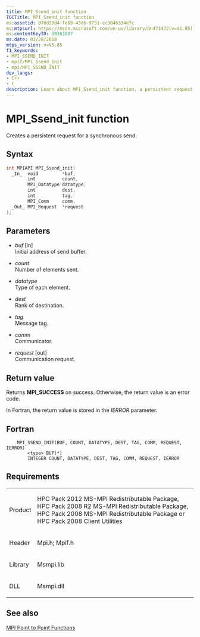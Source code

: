 ```yaml
---
title: MPI_Ssend_init function
TOCTitle: MPI_Ssend_init function
ms:assetid: 070d39d4-fe69-43db-9751-cc3046334e7c
ms:mtpsurl: https://msdn.microsoft.com/en-us/library/Dn473472(v=VS.85)
ms:contentKeyID: 59361007
ms.date: 03/28/2018
mtps_version: v=VS.85
f1_keywords:
- MPI_SSEND_INIT
- mpif/MPI_Ssend_init
- mpi/MPI_SSEND_INIT
dev_langs:
- C++
- C
description: Learn about MPI_Ssend_init function, a persistent request for synchronous send. Understand its syntax, parameters, and return value for better coding.
---
```


# MPI\_Ssend\_init function

Creates a persistent request for a synchronous send.

## Syntax

``` c++
int MPIAPI MPI_Ssend_init(
  _In_  void         *buf,
        int          count,
        MPI_Datatype datatype,
        int          dest,
        int          tag,
        MPI_Comm     comm,
  _Out_ MPI_Request  *request
);
```

## Parameters

  - *buf* \[in\]  
    Initial address of send buffer.

  - *count*  
    Number of elements sent.

  - *datatype*  
    Type of each element.

  - *dest*  
    Rank of destination.

  - *tag*  
    Message tag.

  - *comm*  
    Communicator.

  - *request* \[out\]  
    Communication request.

## Return value

Returns **MPI\_SUCCESS** on success. Otherwise, the return value is an error code.

In Fortran, the return value is stored in the *IERROR* parameter.

## Fortran

``` FORTRAN
    MPI_SSEND_INIT(BUF, COUNT, DATATYPE, DEST, TAG, COMM, REQUEST, IERROR)
        <type> BUF(*)
        INTEGER COUNT, DATATYPE, DEST, TAG, COMM, REQUEST, IERROR
```

## Requirements

<table>
<colgroup>
<col/>
<col/>
</colgroup>
<tbody>
<tr class="odd">
<td><p>Product</p></td>
<td><p>HPC Pack 2012 MS-MPI Redistributable Package, HPC Pack 2008 R2 MS-MPI Redistributable Package, HPC Pack 2008 MS-MPI Redistributable Package or HPC Pack 2008 Client Utilities</p></td>
</tr>
<tr class="even">
<td><p>Header</p></td>
<td>Mpi.h;
Mpif.h</td>
</tr>
<tr class="odd">
<td><p>Library</p></td>
<td>Msmpi.lib</td>
</tr>
<tr class="even">
<td><p>DLL</p></td>
<td>Msmpi.dll</td>
</tr>
</tbody>
</table>


## See also

[MPI Point to Point Functions](mpi-point-to-point-functions.md)

